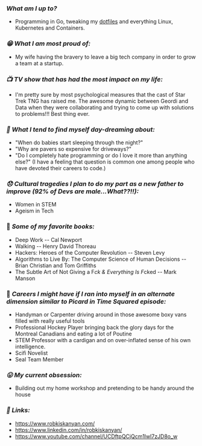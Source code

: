 ### *What am I up to?*
* Programming in Go, tweaking my [dotfiles](https://github.com/robbyki/dotfiles) and everything Linux, Kubernetes and Containers.

### *:grin: What I am most proud of:*
* My wife having the bravery to leave a big tech company in order to grow a team at a startup.

### *:tv: TV show that has had the most impact on my life:*
* I'm pretty sure by most psychological measures that the cast of Star Trek TNG has raised
  me. The awesome dynamic between Geordi and Data when they were collaborating
  and trying to come up with solutions to problems!!! Best thing ever.

### *:thinking: What I tend to find myself day-dreaming about:*
* "When do babies start sleeping through the night?"
* "Why are pavers so expensive for driveways?"
* "Do I completely hate programming or do I love it more than anything else?" (I have a feeling that question is common one among people who have devoted their careers to code.)
<!-- ### *:mortar_board: :weight_lifting_woman: Industries I'm most excited to see (or help with) continued disruption:* -->
<!-- 1. Education -->
<!-- 2. Health & Fitness -->

### *:disappointed: Cultural tragedies I plan to do my part as a new father to improve (92% of Devs are male...What??!!):*
* Women in STEM
* Ageism in Tech

### :book: *Some of my favorite books:*
* Deep Work -- Cal Newport
* Walking -- Henry David Thoreau
* Hackers: Heroes of the Computer Revolution -- Steven Levy
* Algorithms to Live By: The Computer Science of Human Decisions -- Brian Christian and Tom Griffiths
* The Subtle Art of Not Giving a F*ck & Everything Is F*cked -- Mark Manson

<!-- ### :hammer: *My Current Favorite Tools and Add-ons:* -->
<!-- ``` -->
<!-- * fedora/rhel -->
<!-- * tmux with oh my tmux config -->
<!-- * bpytop -->
<!-- * vifm -->
<!-- * dive -->
<!-- * vim -->
<!-- * vscode -->
<!-- * discord -->
<!-- * ammonite -->
<!-- * plantuml -->
<!-- * metals  -->
<!-- * bloop -->
<!-- * obs studio -->
<!-- * gh cli -->
<!-- * docker -->
<!-- * minio -->
<!-- * operator mono font -->
<!-- * vscode devcontainers -->
<!-- * fzf and fzf-vim -->
<!-- * vim nerdtree -->
<!-- * lazygit -->
<!-- * gruvbox colorscheme -->
<!-- * powerline -->
<!-- * dbeaver database client -->
<!-- * scala -->
<!-- * zio library  -->
<!-- * sbt -->
<!-- * jupyter -->
<!-- * pandas -->
<!-- * das keyboard (cherry mx brown + pbt keycaps) -->
<!-- * google pixel 5 -->
<!-- ``` -->

### :briefcase: *Careers I might have if I ran into myself in an alternate dimension similar to Picard in Time Squared episode:*
* Handyman or Carpenter driving around in those awesome boxy vans filled with really useful tools
* Professional Hockey Player bringing back the glory days for the Montreal Canadians and eating a lot of Poutine
* STEM Professor with a cardigan and on over-inflated sense of his own intelligence.
* Scifi Novelist
* Seal Team Member

### *:stuck_out_tongue: My current obsession:*
* Building out my home workshop and pretending to be handy around the house

### *:link: Links:*
* https://www.robkiskanyan.com/
* https://www.linkedin.com/in/robkiskanyan/
* https://www.youtube.com/channel/UCDftpQCjQcm1Iwl7zJD8o_w

<!--
**robbyki/robbyki** is a ✨ _special_ ✨ repository because its `README.md` (this file) appears on your GitHub profile.

Here are some ideas to get you started:

- 🔭 I’m currently working on ...
- 🌱 I’m currently learning ...
- 👯 I’m looking to collaborate on ...
- 🤔 I’m looking for help with ...
- 💬 Ask me about ...
- 📫 How to reach me: ...
- 😄 Pronouns: ...
- ⚡ Fun fact: ...
-->

